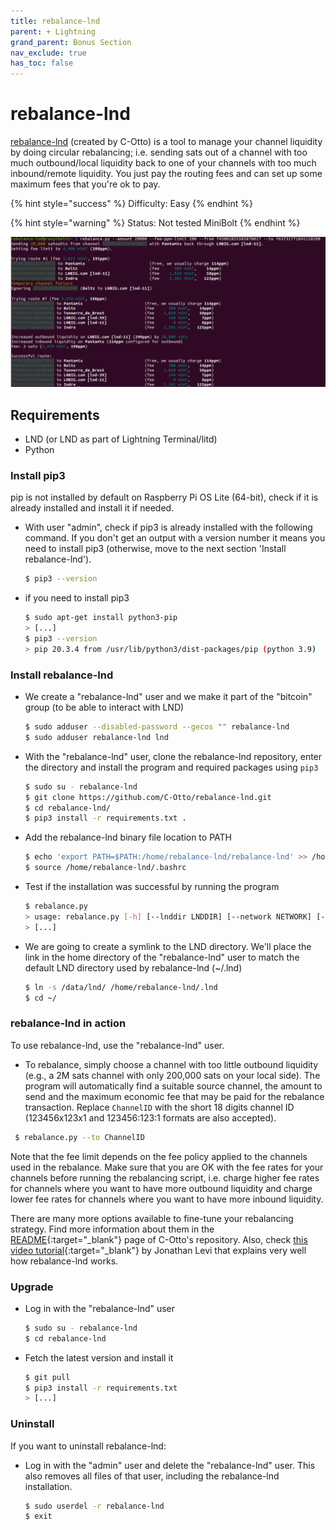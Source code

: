 ```yaml
---
title: rebalance-lnd
parent: + Lightning
grand_parent: Bonus Section
nav_exclude: true
has_toc: false
---
```


# rebalance-lnd

[rebalance-lnd](https://github.com/C-Otto/rebalance-lnd) (created by C-Otto) is a tool to manage your channel liquidity by doing circular rebalancing; i.e. sending sats out of a channel with too much outbound/local liquidity back to one of your channels with too much inbound/remote liquidity. You just pay the routing fees and can set up some maximum fees that you're ok to pay.

{% hint style="success" %}
Difficulty: Easy
{% endhint %}

{% hint style="warning" %}
Status: Not tested MiniBolt
{% endhint %}

![](../../images/rebalance-lnd-illustration.png)

## Requirements

* LND (or LND as part of Lightning Terminal/litd)
* Python

### Install pip3

pip is not installed by default on Raspberry Pi OS Lite (64-bit), check if it is already installed and install it if needed.

*   With user "admin", check if pip3 is already installed with the following command. If you don't get an output with a version number it means you need to install pip3 (otherwise, move to the next section 'Install rebalance-lnd').

    ```sh
    $ pip3 --version
    ```
*   if you need to install pip3

    ```sh
    $ sudo apt-get install python3-pip
    > [...]
    $ pip3 --version
    > pip 20.3.4 from /usr/lib/python3/dist-packages/pip (python 3.9)
    ```

### Install rebalance-lnd

*   We create a "rebalance-lnd" user and we make it part of the "bitcoin" group (to be able to interact with LND)

    ```sh
    $ sudo adduser --disabled-password --gecos "" rebalance-lnd
    $ sudo adduser rebalance-lnd lnd
    ```
*   With the "rebalance-lnd" user, clone the rebalance-lnd repository, enter the directory and install the program and required packages using `pip3`

    ```sh
    $ sudo su - rebalance-lnd
    $ git clone https://github.com/C-Otto/rebalance-lnd.git
    $ cd rebalance-lnd/
    $ pip3 install -r requirements.txt .
    ```
*   Add the rebalance-lnd binary file location to PATH

    ```sh
    $ echo 'export PATH=$PATH:/home/rebalance-lnd/rebalance-lnd' >> /home/rebalance-lnd/.bashrc
    $ source /home/rebalance-lnd/.bashrc
    ```
*   Test if the installation was successful by running the program

    ```sh
    $ rebalance.py
    > usage: rebalance.py [-h] [--lnddir LNDDIR] [--network NETWORK] [--grpc GRPC]
    > [...]
    ```
*   We are going to create a symlink to the LND directory. We'll place the link in the home directory of the "rebalance-lnd" user to match the default LND directory used by rebalance-lnd (\~/.lnd)

    ```sh
    $ ln -s /data/lnd/ /home/rebalance-lnd/.lnd
    $ cd ~/
    ```

### rebalance-lnd in action

To use rebalance-lnd, use the "rebalance-lnd" user.

* To rebalance, simply choose a channel with too little outbound liquidity (e.g., a 2M sats channel with only 200,000 sats on your local side). The program will automatically find a suitable source channel, the amount to send and the maximum economic fee that may be paid for the rebalance transaction. Replace `ChannelID` with the short 18 digits channel ID (123456x123x1 and 123456:123:1 formats are also accepted).

```sh
 $ rebalance.py --to ChannelID
```

Note that the fee limit depends on the fee policy applied to the channels used in the rebalance. Make sure that you are OK with the fee rates for your channels before running the rebalancing script, i.e. charge higher fee rates for channels where you want to have more outbound liquidity and charge lower fee rates for channels where you want to have more inbound liquidity.

There are many more options available to fine-tune your rebalancing strategy. Find more information about them in the [README](https://github.com/C-Otto/rebalance-lnd){:target="\_blank"} page of C-Otto's repository. Also, check [this video tutorial](https://youtu.be/0r3Th42zfDk?t=779){:target="\_blank"} by Jonathan Levi that explains very well how rebalance-lnd works.

### Upgrade

*   Log in with the "rebalance-lnd" user

    ```sh
    $ sudo su - rebalance-lnd
    $ cd rebalance-lnd
    ```
*   Fetch the latest version and install it

    ```sh
    $ git pull
    $ pip3 install -r requirements.txt
    > [...]
    ```

### Uninstall

If you want to uninstall rebalance-lnd:

*   Log in with the "admin" user and delete the "rebalance-lnd" user. This also removes all files of that user, including the rebalance-lnd installation.

    ```sh
    $ sudo userdel -r rebalance-lnd
    $ exit
    ```
